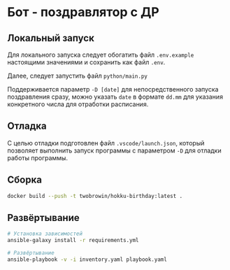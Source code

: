 # Бот - поздравлятор с ДР

## Локальный запуск

Для локального запуска следует обогатить файл `.env.example` настоящими значениями и сохранить как файл `.env`.

Далее, следует запустить файл `python/main.py`

Поддерживается параметр `-D [date]` для непосредственного запуска поздравления сразу, можно указать `date` в формате `dd.mm` для указания конкретного числа для отработки расписания.

## Отладка

С целью отладки подготовлен файл `.vscode/launch.json`, который позволяет выполнить запуск программы с параметром `-D` для отладки работы программы.

## Сборка

```bash
docker build --push -t twobrowin/hokku-birthday:latest .
```

## Развёртывание

```bash
# Установка зависимостей
ansible-galaxy install -r requirements.yml

# Развёртывание
ansible-playbook -v -i inventory.yaml playbook.yaml
```